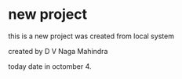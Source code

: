 # new project

this is a new project was created from local system

created by D V Naga Mahindra

today date in octomber 4.